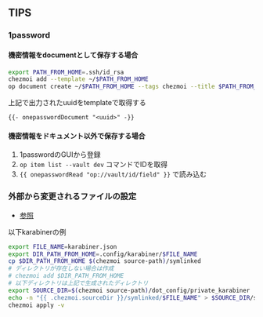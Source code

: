 
## TIPS
### 1password
#### 機密情報をdocumentとして保存する場合
```sh
export PATH_FROM_HOME=.ssh/id_rsa
chezmoi add --template ~/$PATH_FROM_HOME
op document create ~/$PATH_FROM_HOME --tags chezmoi --title $PATH_FROM_HOME --vault dev
```
上記で出力されたuuidをtemplateで取得する

```
{{- onepasswordDocument "<uuid>" -}}
```

#### 機密情報をドキュメント以外で保存する場合
1. 1passwordのGUIから登録
2. `op item list --vault dev` コマンドでIDを取得
3. `{{ onepasswordRead "op://vault/id/field" }}` で読み込む

### 外部から変更されるファイルの設定
- [参照](https://www.chezmoi.io/user-guide/manage-different-types-of-file/#handle-configuration-files-which-are-externally-modified)

以下karabinerの例
```sh
export FILE_NAME=karabiner.json
export DIR_PATH_FROM_HOME=.config/karabiner/$FILE_NAME
cp $DIR_PATH_FROM_HOME $(chezmoi source-path)/symlinked
# ディレクトリが存在しない場合は作成
# chezmoi add $DIR_PATH_FROM_HOME
# 以下ディレクトリは上記で生成されたディレクトリ
export SOURCE_DIR=$(chezmoi source-path)/dot_config/private_karabiner
echo -n "{{ .chezmoi.sourceDir }}/symlinked/$FILE_NAME" > $SOURCE_DIR/symlink_$FILE_NAME.tmpl
chezmoi apply -v
```
